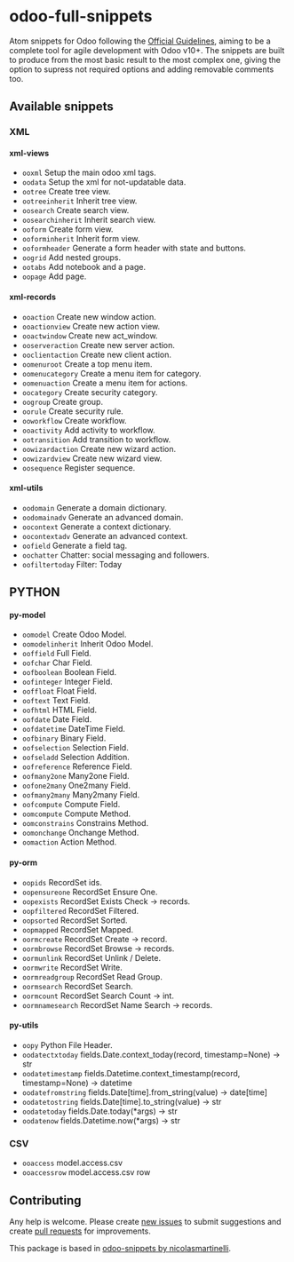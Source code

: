 
# odoo-full-snippets

Atom snippets for Odoo following the [Official Guidelines](http://www.odoo.com/documentation/9.0/reference/guidelines.html),
aiming to be a complete tool for agile development with Odoo v10+. The snippets are built to produce from the most basic result
to the most complex one, giving the option to supress not required options and adding removable comments too.


## Available snippets

### XML

#### xml-views
* `ooxml` Setup the main odoo xml tags.
* `oodata` Setup the xml for not-updatable data.
* `ootree` Create tree view.
* `ootreeinherit` Inherit tree view.
* `oosearch` Create search view.
* `oosearchinherit` Inherit search view.
* `ooform` Create form view.
* `ooforminherit` Inherit form view.
* `ooformheader` Generate a form header with state and buttons.
* `oogrid` Add nested groups.
* `ootabs` Add notebook and a page.
* `oopage` Add page.

#### xml-records
* `ooaction` Create new window action.
* `ooactionview` Create new action view.
* `ooactwindow` Create new act_window.
* `ooserveraction` Create new server action.
* `ooclientaction` Create new client action.
* `oomenuroot` Create a top menu item.
* `oomenucategory` Create a menu item for category.
* `oomenuaction` Create a menu item for actions.
* `oocategory` Create security category.
* `oogroup` Create group.
* `oorule` Create security rule.
* `ooworkflow` Create workflow.
* `ooactivity` Add activity to workflow.
* `ootransition` Add transition to workflow.
* `oowizardaction` Create new wizard action.
* `oowizardview` Create new wizard view.
* `oosequence` Register sequence.

#### xml-utils
* `oodomain` Generate a domain dictionary.
* `oodomainadv` Generate an advanced domain.
* `oocontext` Generate a context dictionary.
* `oocontextadv` Generate an advanced context.
* `oofield` Generate a field tag.
* `oochatter` Chatter: social messaging and followers.
* `oofiltertoday` Filter: Today

## PYTHON

#### py-model
* `oomodel` Create Odoo Model.
* `oomodelinherit` Inherit Odoo Model.
* `ooffield` Full Field.
* `oofchar` Char Field.
* `oofboolean` Boolean Field.
* `oofinteger` Integer Field.
* `ooffloat` Float Field.
* `ooftext` Text Field.
* `oofhtml` HTML Field.
* `oofdate` Date Field.
* `oofdatetime` DateTime Field.
* `oofbinary` Binary Field.
* `oofselection` Selection Field.
* `oofseladd` Selection Addition.
* `oofreference` Reference Field.
* `oofmany2one` Many2one Field.
* `oofone2many` One2many Field.
* `oofmany2many` Many2many Field.
* `oofcompute` Compute Field.
* `oomcompute` Compute Method.
* `oomconstrains` Constrains Method.
* `oomonchange` Onchange Method.
* `oomaction` Action Method.

#### py-orm
* `oopids` RecordSet ids.
* `oopensureone` RecordSet Ensure One.
* `oopexists` RecordSet Exists Check -> records.
* `oopfiltered` RecordSet Filtered.
* `oopsorted` RecordSet Sorted.
* `oopmapped` RecordSet Mapped.
* `oormcreate` RecordSet Create -> record.
* `oormbrowse` RecordSet Browse -> records.
* `oormunlink` RecordSet Unlink / Delete.
* `oormwrite` RecordSet Write.
* `oormreadgroup` RecordSet Read Group.
* `oormsearch` RecordSet Search.
* `oormcount` RecordSet Search Count -> int.
* `oormnamesearch` RecordSet Name Search -> records.

#### py-utils
* `oopy` Python File Header.
* `oodatectxtoday` fields.Date.context_today(record, timestamp=None) -> str
* `oodatetimestamp` fields.Datetime.context_timestamp(record, timestamp=None) -> datetime
* `oodatefromstring` fields.Date[time].from_string(value) -> date[time]
* `oodatetostring` fields.Date[time].to_string(value) -> str
* `oodatetoday` fields.Date.today(*args) -> str
* `oodatenow` fields.Datetime.now(*args) -> str

### CSV

* `ooaccess` model.access.csv
* `ooaccessrow` model.access.csv row


## Contributing

Any help is welcome.
Please create [new issues](https://github.com/matheo/odoo-full-snippets/issues/new) to submit suggestions
and create [pull requests](https://github.com/matheo/odoo-full-snippets/compare) for improvements.

This package is based in [odoo-snippets by nicolasmartinelli](https://github.com/nicolasmartinelli/atom-odoo-snippets).
